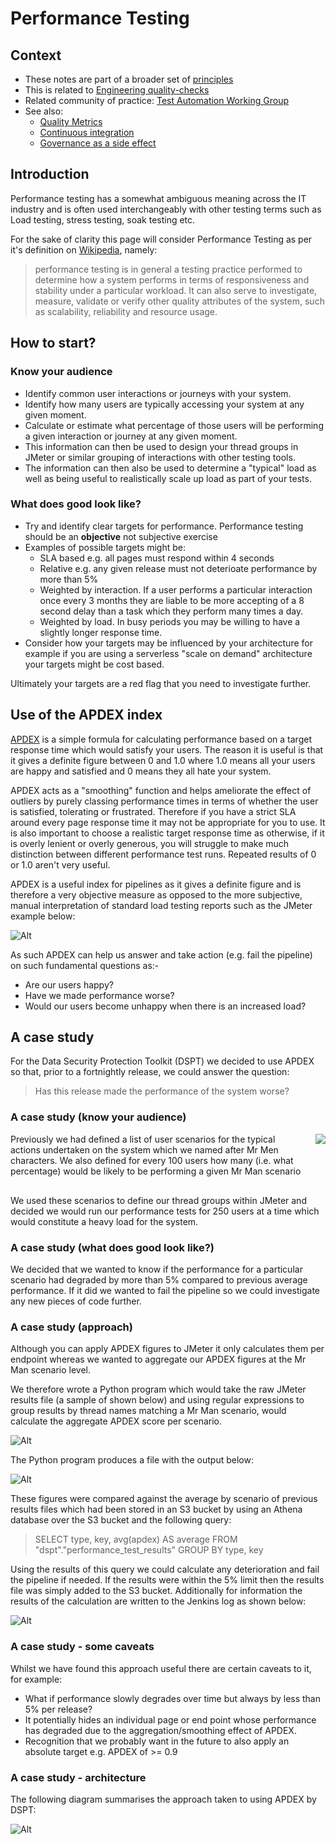 # Performance Testing

## Context

* These notes are part of a broader set of [principles](../principles.md)
* This is related to [Engineering quality-checks](https://digital.nhs.uk/about-nhs-digital/our-work/nhs-digital-architecture/principles/adopt-appropriate-cyber-security-standards)
* Related community of practice: [Test Automation Working Group](../communities/pd-test-automation-working-group.md)
* See also:
  * [Quality Metrics](../quality-checks.md) 
  * [Continuous integration](continuous-integration.md)
  * [Governance as a side effect](../patterns/governance-side-effect.md)

## Introduction

Performance testing has a somewhat ambiguous meaning across the IT industry and is often used interchangeably with other testing terms such as Load testing, stress testing, soak testing etc.

For the sake of clarity this page will consider Performance Testing as per it's definition on [Wikipedia](https://en.wikipedia.org/wiki/Software_performance_testing), namely:

>  performance testing is in general a testing practice performed to determine how a system performs in terms of responsiveness and stability under a particular workload. It can also serve to investigate, measure, validate or verify other quality attributes of the system, such as scalability, reliability and resource usage.

## How to start?

### Know your audience

* Identify common user interactions or journeys with your system.
* Identify how many users are typically accessing your system at any given moment.
* Calculate or estimate what percentage of those users will be performing a given interaction or journey at any given moment.
* This information can then be used to design your thread groups in JMeter or similar grouping of interactions with other testing tools.
* The information can then also be used to determine a "typical" load as well as being useful to realistically scale up load as part of your tests.

### What does good look like?

* Try and identify clear targets for performance.  Performance testing should be an **objective** not subjective exercise
* Examples of possible targets might be: 
  * SLA based e.g. all pages must respond within 4 seconds
  * Relative e.g. any given release must not deterioate performance by more than 5%
  * Weighted by interaction.  If a user performs a particular interaction once every 3 months they are liable to be more accepting of a 8 second delay than a task which they perform many times a day.
  * Weighted by load.  In busy periods you may be willing to have a slightly longer response time.
* Consider how your targets may be influenced by your architecture for example if you are using a serverless "scale on demand" architecture your targets might be cost based.

Ultimately your targets are a red flag that you need to investigate further.

## Use of the APDEX index

[APDEX](https://en.wikipedia.org/wiki/Apdex) is a simple formula for calculating performance based on a target response time which would satisfy your users.  The reason it is useful is that it gives a definite figure between 0 and 1.0 where 1.0 means all your users are happy and satisfied and 0 means they all hate your system.

APDEX acts as a "smoothing" function and helps ameliorate the effect of outliers by purely classing performance times in terms of whether the user is satisfied, tolerating or frustrated.  Therefore if you have a strict SLA around every page response time it may not be appropriate for you to use.  It is also important to choose a realistic target response time as otherwise, if it is overly lenient or overly generous, you will struggle to make much distinction between different performance test runs.  Repeated results of 0 or 1.0 aren't very useful.

APDEX is a useful index for pipelines as it gives a definite figure and is therefore a very objective measure as opposed to the more subjective, manual interpretation of standard load testing reports such as the JMeter example below:

![Alt](./jmeter-reportsample.png "Sample JMeter Report")

As such APDEX can help us answer and take action (e.g. fail the pipeline) on such fundamental questions as:-

* Are our users happy?
* Have we made performance worse?
* Would our users become unhappy when there is an increased load?

## A case study

For the Data Security Protection Toolkit (DSPT) we decided to use APDEX so that, prior to a fortnightly release, we could answer the question:

> Has this release made the performance of the system worse?

### A case study (know your audience)
<div style="float:right">
<img src="./dsptcasestudy-scenarios.png" style=" alt="DSPT user scenarios" />
</div>
<div style="padding-right:30px;padding-bottom:30px;">
Previously we had defined a list of user scenarios for the typical actions undertaken on the system which we named after Mr Men characters.  We also defined for every 100 users how many (i.e. what percentage) would be likely to be performing a given Mr Man scenario
</div>
We used these scenarios to define our thread groups within JMeter and decided we would run our performance tests for 250 users at a time which would constitute a heavy load for the system.

### A case study (what does good look like?)

We decided that we wanted to know if the performance for a particular scenario had degraded by more than 5% compared to previous average performance.  If it did we wanted to fail the pipeline so we could investigate any new pieces of code further.

### A case study (approach)

Although you can apply APDEX figures to JMeter it only calculates them per endpoint whereas we wanted to aggregate our APDEX figures at the Mr Man scenario level.

We therefore wrote a Python program which would take the raw JMeter results file (a sample of shown below) and using regular expressions to group results by thread names matching a Mr Man scenario, would calculate the aggregate APDEX score per scenario.

![Alt](./dsptcasestudy-jmeteroutput.png "Sample of raw JMeter result file")

The Python program produces a file with the output below:

![Alt](./dsptcasestudy-aggregatedapdexscores.png "Aggregated APDEX results file")

These figures were compared against the average by scenario of previous results files which had been stored in an S3 bucket by using an Athena database over the S3 bucket and the following query:

> SELECT type, key, avg(apdex) AS average FROM "dspt"."performance_test_results" GROUP BY type, key

Using the results of this query we could calculate any deterioration and fail the pipeline if needed.  If the results were within the 5% limit then the results file was simply added to the S3 bucket.  Additionally for information the results of the calculation are written to the Jenkins log as shown below:

![Alt](./dsptcasestudy-degradationoutput.png "Degradation result in Jenkins log")

### A case study - some caveats

Whilst we have found this approach useful there are certain caveats to it, for example:

* What if performance slowly degrades over time but always by less than 5% per release?
* It potentially hides an individual page or end point whose performance has degraded due to the aggregation/smoothing effect of APDEX.
* Recognition that we probably want in the future to also apply an absolute target e.g. APDEX of >= 0.9

### A case study - architecture

The following diagram summarises the approach taken to using APDEX by DSPT:

![Alt](./dsptcasestudy-architecture.png "DSPT Performance test architecture")

